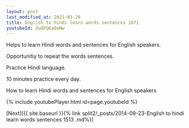 ```yaml
---
layout: post
last_modified_at: 2021-03-29
title: English to hindi learn words sentences 1071 
youtubeId: du8PQKaEmNw
---
```

 
 
Helps to learn Hindi words and sentences for English speakers.

Opportunitiy to repeat the words sentences. 

Practice Hindi language. 
 
10 minutes practice every day. 
 
How to learn Hindi words and sentences for English speakers 
 
{% include youtubePlayer.html id=page.youtubeId %}
 
 
[Next]({{ site.baseurl }}{% link  split2/_posts/2014-09-23-English to hindi learn words sentences 1513 .md%})
 
